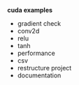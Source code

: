
**cuda examples**

- gradient check
- conv2d
- relu
- tanh
- performance
- csv
- restructure project
- documentation